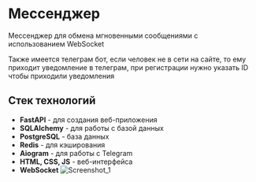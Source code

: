 # Мессенджер

Мессенджер для обмена мгновенными сообщениями с использованием WebSocket

Также имеется телеграм бот, если человек не в сети на сайте, то ему приходит уведомление в телеграм, при регистрации нужно указать ID чтобы приходили уведомления



## Стек технологий

- **FastAPI** - для создания веб-приложения
- **SQLAlchemy** - для работы с базой данных
- **PostgreSQL** - база данных
- **Redis** - для кэширования
- **Aiogram** - для работы с Telegram
- **HTML, CSS, JS** - веб-интерфейса
- **WebSocket**
![Screenshot_1](https://github.com/user-attachments/assets/523f0a6c-fd3f-45ed-98a8-50e5ce3f86c9)


